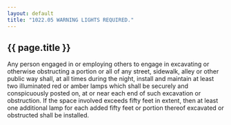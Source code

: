 ```yaml
---
layout: default 
title: "1022.05 WARNING LIGHTS REQUIRED."
---
```


{{ page.title }}
----------------

Any person engaged in or employing others to engage in excavating or
otherwise obstructing a portion or all of any street, sidewalk, alley or
other public way shall, at all times during the night, install and
maintain at least two illuminated red or amber lamps which shall be
securely and conspicuously posted on, at or near each end of such
excavation or obstruction. If the space involved exceeds fifty feet in
extent, then at least one additional lamp for each added fifty feet or
portion thereof excavated or obstructed shall be installed.
